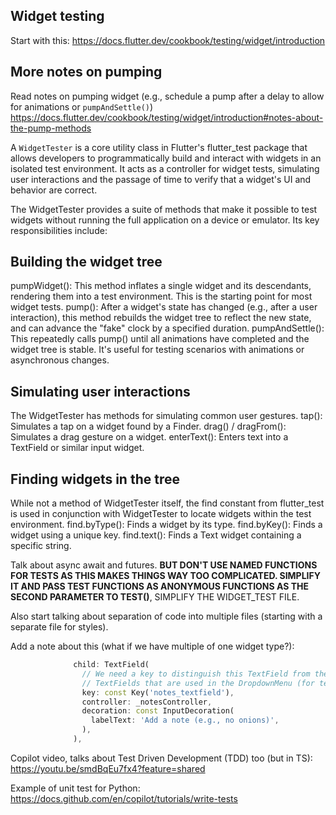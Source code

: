 
## Widget testing


Start with this: https://docs.flutter.dev/cookbook/testing/widget/introduction
## More notes on pumping
Read notes on pumping widget (e.g., schedule a pump after a delay to allow for animations or `pumpAndSettle()`)
https://docs.flutter.dev/cookbook/testing/widget/introduction#notes-about-the-pump-methods


A `WidgetTester` is a core utility class in Flutter's flutter_test package that allows developers to programmatically build and interact with widgets in an isolated test environment. It acts as a controller for widget tests, simulating user interactions and the passage of time to verify that a widget's UI and behavior are correct.

The WidgetTester provides a suite of methods that make it possible to test widgets without running the full application on a device or emulator. Its key responsibilities include: 

## Building the widget tree
pumpWidget(): This method inflates a single widget and its descendants, rendering them into a test environment. This is the starting point for most widget tests.
pump(): After a widget's state has changed (e.g., after a user interaction), this method rebuilds the widget tree to reflect the new state, and can advance the "fake" clock by a specified duration.
pumpAndSettle(): This repeatedly calls pump() until all animations have completed and the widget tree is stable. It's useful for testing scenarios with animations or asynchronous changes. 
## Simulating user interactions
The WidgetTester has methods for simulating common user gestures. 
tap(): Simulates a tap on a widget found by a Finder.
drag() / dragFrom(): Simulates a drag gesture on a widget.
enterText(): Enters text into a TextField or similar input widget. 
## Finding widgets in the tree
While not a method of WidgetTester itself, the find constant from flutter_test is used in conjunction with WidgetTester to locate widgets within the test environment. 
find.byType(): Finds a widget by its type.
find.byKey(): Finds a widget using a unique key.
find.text(): Finds a Text widget containing a specific string. 

Talk about async await and futures.
**BUT DON'T USE NAMED FUNCTIONS FOR TESTS AS THIS MAKES THINGS WAY TOO COMPLICATED. SIMPLIFY IT AND PASS TEST FUNCTIONS AS ANONYMOUS FUNCTIONS AS THE SECOND PARAMETER TO TEST()**, SIMPLIFY THE WIDGET_TEST FILE.

Also start talking about separation of code into multiple files (starting with a separate file for styles).

Add a note about this (what if we have multiple of one widget type?):
```dart
              child: TextField(
                // We need a key to distinguish this TextField from the
                // TextFields that are used in the DropdownMenu (for testing).
                key: const Key('notes_textfield'),
                controller: _notesController,
                decoration: const InputDecoration(
                  labelText: 'Add a note (e.g., no onions)',
                ),
              ),
```

Copilot video, talks about Test Driven Development (TDD) too (but in TS): https://youtu.be/smdBqEu7fx4?feature=shared

Example of unit test for Python:
https://docs.github.com/en/copilot/tutorials/write-tests